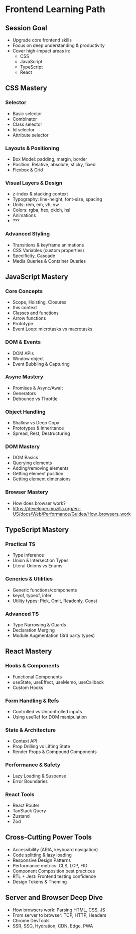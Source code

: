 # Frontend Learning Path

## Session Goal

- Upgrade core frontend skills
- Focus on deep understanding & productivity
- Cover high-impact areas in:
  - CSS
  - JavaScript
  - TypeScript
  - React

## CSS Mastery

### Selector

- Basic selector
- Combinator
- Class selector
- Id selector
- Attribute selector

### Layouts & Positioning

- Box Model: padding, margin, border
- Position: Relative, absolute, sticky, fixed
- Flexbox & Grid

### Visual Layers & Design

- z-index & stacking context
- Typography: line-height, font-size, spacing
- Units: rem, em, vh, vw
- Colors: rgba, hex, oklch, hsl
- Animations
- ???

### Advanced Styling

- Transitions & keyframe animations
- CSS Variables (custom properties)
- Specificity, Cascade
- Media Queries & Container Queries

## JavaScript Mastery

### Core Concepts

- Scope, Hoisting, Closures
- this context
- Classes and functions
- Arrow functions
- Prototype
- Event Loop: microtasks vs macrotasks

### DOM & Events

- DOM APIs
- Window object
- Event Bubbling & Capturing

### Async Mastery

- Promises & Async/Await
- Generators
- Debounce vs Throttle

### Object Handling

- Shallow vs Deep Copy
- Prototypes & Inheritance
- Spread, Rest, Destructuring

### DOM Mastery

- DOM Basics
- Querying elements
- Adding/removing elements
- Getting element position
- Getting element dimensions

### Browser Mastery

- How does browser work?
- <https://developer.mozilla.org/en-US/docs/Web/Performance/Guides/How_browsers_work>

## TypeScript Mastery

### Practical TS

- Type Inference
- Union & Intersection Types
- Literal Unions vs Enums

### Generics & Utilities

- Generic functions/components
- keyof, typeof, infer
- Utility types: Pick, Omit, Readonly, Const

### Advanced TS

- Type Narrowing & Guards
- Declaration Merging
- Module Augmentation (3rd party types)

## React Mastery

### Hooks & Components

- Functional Components
- useState, useEffect, useMemo, useCallback
- Custom Hooks

### Form Handling & Refs

- Controlled vs Uncontrolled inputs
- Using useRef for DOM manipulation

### State & Architecture

- Context API
- Prop Drilling vs Lifting State
- Render Props & Compound Components

### Performance & Safety

- Lazy Loading & Suspense
- Error Boundaries

### React Tools

- React Router
- TanStack Query
- Zustand
- Zod

## Cross-Cutting Power Tools

- Accessibility (ARIA, keyboard navigation)
- Code splitting & lazy loading
- Responsive Design Patterns
- Performance metrics: CLS, LCP, FID
- Component Composition best practices
- RTL + Jest: Frontend testing confidence
- Design Tokens & Theming

## Server and Browser Deep Dive

- How browsers work: Parsing HTML, CSS, JS
- From server to browser: TCP, HTTP, Headers
- Chrome DevTools
- SSR, SSG, Hydration, CDN, Edge, PWA
